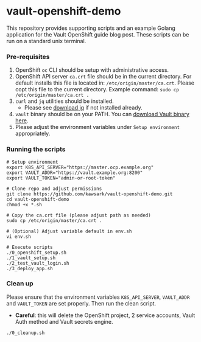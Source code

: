 # vault-openshift-demo
This repository provides supporting scripts and an example Golang application for the Vault OpenShift guide blog post. These scripts can be run on a standard unix terminal. 

### Pre-requisites
1. OpenShift `oc` CLI should be setup with administrative access.
1. OpenShift API server `ca.crt` file should be in the current directory. For default installs this file is located in: `/etc/origin/master/ca.crt`. Please copt this file to the current directory. Example command: `sudo cp /etc/origin/master/ca.crt .`
1. `curl` and `jq` utilities should be installed.
    - Please see [download jq](https://stedolan.github.io/jq/download/) if not installed already.
1. `vault` binary should be on your PATH. You can [download Vault binary here](https://www.vaultproject.io/downloads.html).
1. Please adjust the environment variables under `Setup environment` appropriately.

### Running the scripts
```
# Setup environment
export K8S_API_SERVER="https://master.ocp.example.org"
export VAULT_ADDR="https://vault.example.org:8200"
export VAULT_TOKEN="admin-or-root-token"

# Clone repo and adjust permissions
git clone https://github.com/kawsark/vault-openshift-demo.git
cd vault-openshift-demo
chmod +x *.sh

# Copy the ca.crt file (please adjust path as needed)
sudo cp /etc/origin/master/ca.crt .

# (Optional) Adjust variable default in env.sh
vi env.sh

# Execute scripts
./0_openshift_setup.sh
./1_vault_setup.sh
./2_test_vault_login.sh
./3_deploy_app.sh
```

### Clean up
Please ensure that the environment variables `K8S_API_SERVER`, `VAULT_ADDR` and `VAULT_TOKEN` are set properly. Then run the clean script. 
- **Careful**: this will delete the OpenShift project, 2 service accounts, Vault Auth method and Vault secrets engine.
```
./0_cleanup.sh
```
